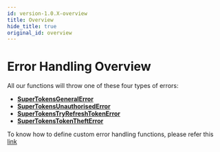 ```yaml
---
id: version-1.0.X-overview
title: Overview
hide_title: true
original_id: overview
---
```


# Error Handling Overview

All our functions will throw one of these four types of errors:
- **[SuperTokensGeneralError](./general-error)**
- **[SuperTokensUnauthorisedError](./unauthorised)**
- **[SuperTokensTryRefreshTokenError](./try-refresh-token)**
- **[SuperTokensTokenTheftError](./token-theft-detected)**

To know how to define custom error handling functions, please refer this [link](../../usage/custom_error_handling)